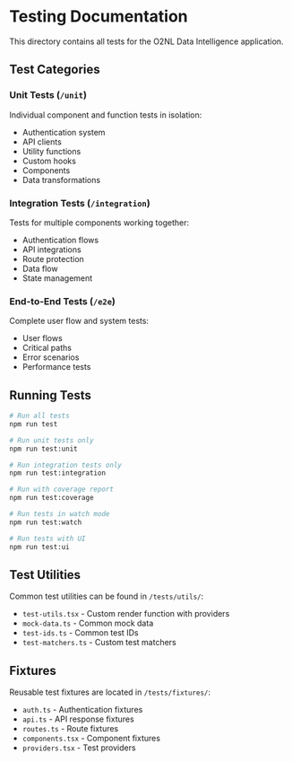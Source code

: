 # Testing Documentation

This directory contains all tests for the O2NL Data Intelligence application.

## Test Categories

### Unit Tests (`/unit`)
Individual component and function tests in isolation:
- Authentication system
- API clients
- Utility functions
- Custom hooks
- Components
- Data transformations

### Integration Tests (`/integration`)
Tests for multiple components working together:
- Authentication flows
- API integrations
- Route protection
- Data flow
- State management

### End-to-End Tests (`/e2e`)
Complete user flow and system tests:
- User flows
- Critical paths
- Error scenarios
- Performance tests

## Running Tests

```bash
# Run all tests
npm run test

# Run unit tests only
npm run test:unit

# Run integration tests only
npm run test:integration

# Run with coverage report
npm run test:coverage

# Run tests in watch mode
npm run test:watch

# Run tests with UI
npm run test:ui
```

## Test Utilities

Common test utilities can be found in `/tests/utils/`:
- `test-utils.tsx` - Custom render function with providers
- `mock-data.ts` - Common mock data
- `test-ids.ts` - Common test IDs
- `test-matchers.ts` - Custom test matchers

## Fixtures

Reusable test fixtures are located in `/tests/fixtures/`:
- `auth.ts` - Authentication fixtures
- `api.ts` - API response fixtures
- `routes.ts` - Route fixtures
- `components.tsx` - Component fixtures
- `providers.tsx` - Test providers